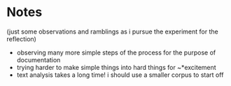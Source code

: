 # Notes

(just some observations and ramblings as i pursue the experiment for the reflection)

+ observing many more simple steps of the process for the purpose of documentation
+ trying harder to make simple things into hard things for ~*excitement
+ text analysis takes a long time! i should use a smaller corpus to start off
